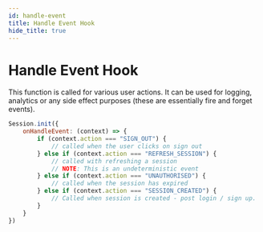 ```yaml
---
id: handle-event
title: Handle Event Hook
hide_title: true
---
```


# Handle Event Hook

This function is called for various user actions. It can be used for logging, analytics or any side effect purposes (these are essentially fire and forget events).

<!--DOCUSAURUS_CODE_TABS-->
<!--ReactJS-->
```js
Session.init({
    onHandleEvent: (context) => {
        if (context.action === "SIGN_OUT") {
            // called when the user clicks on sign out
        } else if (context.action === "REFRESH_SESSION") {
            // called with refreshing a session
            // NOTE: This is an undeterministic event
        } else if (context.action === "UNAUTHORISED") {
            // called when the session has expired
        } else if (context.action === "SESSION_CREATED") {
            // Called when session is created - post login / sign up.
        }
    }
})
```
<!--END_DOCUSAURUS_CODE_TABS-->
